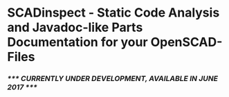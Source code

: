 # SCADinspect - Static Code Analysis and Javadoc-like Parts Documentation for your OpenSCAD-Files
### _*** CURRENTLY UNDER DEVELOPMENT, AVAILABLE IN JUNE 2017 ***_
